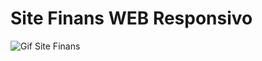 # Site Finans WEB Responsivo
![Gif Site Finans](https://github.com/MatheusRodriguesSilva/SiteFinans/blob/main/GIF%20Finans%20site.gif)
